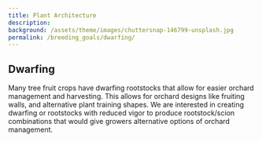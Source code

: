 ```yaml
---
title: Plant Architecture
description: 
background: /assets/theme/images/chuttersnap-146799-unsplash.jpg
permalink: /breeding_goals/dwarfing/
---
```


## Dwarfing
Many tree fruit crops have dwarfing rootstocks that allow for easier orchard management and harvesting. This allows for orchard designs like fruiting walls, and alternative plant training shapes. We are interested in creating dwarfing or rootstocks with reduced vigor to produce rootstock/scion combinations that would give growers alternative options of orchard management.


